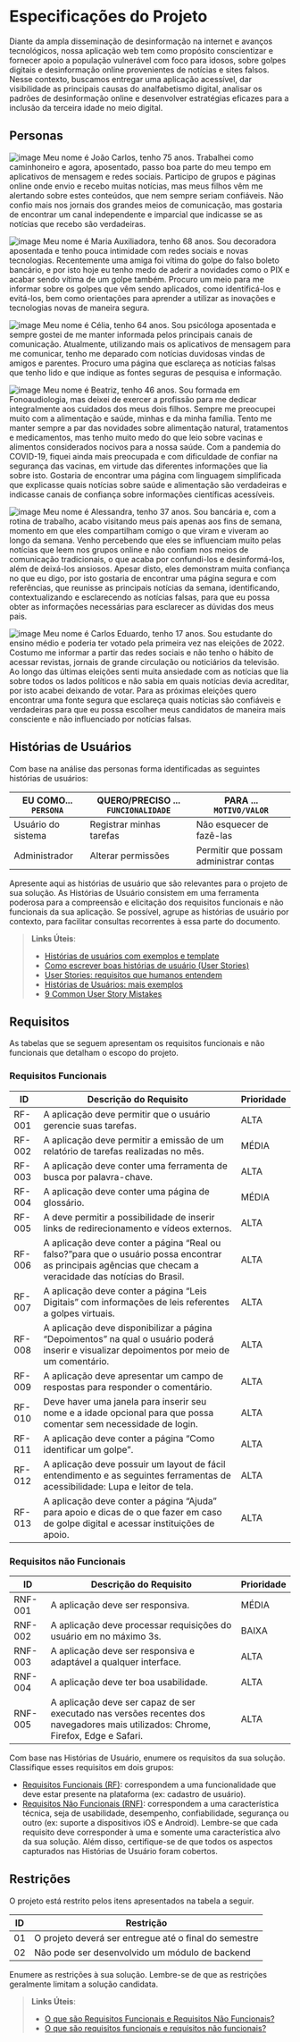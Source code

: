 # Especificações do Projeto 

Diante da ampla disseminação de desinformação na internet e avanços tecnológicos, nossa aplicação web tem como propósito conscientizar e fornecer apoio a população vulnerável com foco para idosos, sobre golpes digitais e desinformação online provenientes de notícias e sites falsos. 
Nesse contexto, buscamos entregar uma aplicação acessível, dar visibilidade as principais causas do analfabetismo digital, analisar os padrões de desinformação online e desenvolver estratégias eficazes para a inclusão da terceira idade no meio digital. 

## Personas

![image](https://github.com/ICEI-PUC-Minas-PMV-SI/pmv-si-2024-1-pe1-t2-desinformacaodigital/assets/160977969/0a14e27f-fdf4-45ed-ae2b-cc84385d97ee)
Meu nome é João Carlos, tenho 75 anos. Trabalhei como caminhoneiro e agora, aposentado, passo boa parte do meu tempo em aplicativos de mensagem e redes sociais. Participo de grupos e páginas online onde envio e recebo muitas notícias, mas meus filhos vêm me alertando sobre estes conteúdos, que nem sempre seriam confiáveis. Não confio mais nos jornais dos grandes meios de comunicação, mas gostaria de encontrar um canal independente e imparcial que indicasse se as notícias que recebo são verdadeiras.

![image](https://github.com/ICEI-PUC-Minas-PMV-SI/pmv-si-2024-1-pe1-t2-desinformacaodigital/assets/160977969/ccdf3377-9962-4e2c-8187-fec8bc34b58d)
Meu nome é Maria Auxiliadora, tenho 68 anos. Sou decoradora aposentada e tenho pouca intimidade com redes sociais e novas tecnologias. Recentemente uma amiga foi vítima do golpe do falso boleto bancário, e por isto hoje eu tenho medo de aderir a novidades como o PIX e acabar sendo vítima de um golpe também. Procuro um meio para me informar sobre os golpes que vêm sendo aplicados, como identificá-los e evitá-los, bem como orientações para aprender a utilizar as inovações e tecnologias novas de maneira segura. 

![image](https://github.com/ICEI-PUC-Minas-PMV-SI/pmv-si-2024-1-pe1-t2-desinformacaodigital/assets/160977969/31dfef97-1a8a-4177-8cd0-8ccd197fe119)
Meu nome é Célia, tenho 64 anos. Sou psicóloga aposentada e sempre gostei de me manter informada pelos principais canais de comunicação. Atualmente, utilizando mais os aplicativos de mensagem para me comunicar, tenho me deparado com notícias duvidosas vindas de amigos e parentes. Procuro uma página que esclareça as notícias falsas que tenho lido e que indique as fontes seguras de pesquisa e informação. 

![image](https://github.com/ICEI-PUC-Minas-PMV-SI/pmv-si-2024-1-pe1-t2-desinformacaodigital/assets/160977969/718d4d80-1b2c-422b-a4e4-9b7ad76feb19)
Meu nome é Beatriz, tenho 46 anos. Sou formada em Fonoaudiologia, mas deixei de exercer a profissão para me dedicar integralmente aos cuidados dos meus dois filhos. Sempre me preocupei muito com a alimentação e saúde, minhas e da minha família. Tento me manter sempre a par das novidades sobre alimentação natural, tratamentos e medicamentos, mas tenho muito medo do que leio sobre vacinas e alimentos considerados nocivos para a nossa saúde. Com a pandemia do COVID-19, fiquei ainda mais preocupada e com dificuldade de confiar na segurança das vacinas, em virtude das diferentes informações que lia sobre isto.  Gostaria de encontrar uma página com linguagem simplificada que explicasse quais notícias sobre saúde e alimentação são verdadeiras e indicasse canais de confiança sobre informações científicas acessíveis. 

![image](https://github.com/ICEI-PUC-Minas-PMV-SI/pmv-si-2024-1-pe1-t2-desinformacaodigital/assets/160977969/194e0c75-c23a-4046-9fa6-05048711ada2)
Meu nome é Alessandra, tenho 37 anos. Sou bancária e, com a rotina de trabalho, acabo visitando meus pais apenas aos fins de semana, momento em que eles compartilham comigo o que viram e viveram ao longo da semana. Venho percebendo que eles se influenciam muito pelas notícias que leem nos grupos online e não confiam nos meios de comunicação tradicionais, o que acaba por confundi-los e desinformá-los, além de deixá-los ansiosos. Apesar disto, eles demonstram muita confiança no que eu digo, por isto gostaria de encontrar uma página segura e com referências, que reunisse as principais notícias da semana, identificando, contextualizando e esclarecendo as notícias falsas, para que eu possa obter as informações necessárias para esclarecer as dúvidas dos meus pais. 

![image](https://github.com/ICEI-PUC-Minas-PMV-SI/pmv-si-2024-1-pe1-t2-desinformacaodigital/assets/160977969/f10e4fa3-9327-4ee7-8cfa-524c1db35fa9)
Meu nome é Carlos Eduardo, tenho 17 anos. Sou estudante do ensino médio e poderia ter votado pela primeira vez nas eleições de 2022. Costumo me informar a partir das redes sociais e não tenho o hábito de acessar revistas, jornais de grande circulação ou noticiários da televisão. Ao longo das últimas eleições senti muita ansiedade com as notícias que lia sobre todos os lados políticos e não sabia em quais notícias devia acreditar, por isto acabei deixando de votar. Para as próximas eleições quero encontrar uma fonte segura que esclareça quais notícias são confiáveis e verdadeiras para que eu possa escolher meus candidatos de maneira mais consciente e não influenciado por notícias falsas. 

## Histórias de Usuários

Com base na análise das personas forma identificadas as seguintes histórias de usuários:

|EU COMO... `PERSONA`| QUERO/PRECISO ... `FUNCIONALIDADE` |PARA ... `MOTIVO/VALOR`                 |
|--------------------|------------------------------------|----------------------------------------|
|Usuário do sistema  | Registrar minhas tarefas           | Não esquecer de fazê-las               |
|Administrador       | Alterar permissões                 | Permitir que possam administrar contas |

Apresente aqui as histórias de usuário que são relevantes para o projeto de sua solução. As Histórias de Usuário consistem em uma ferramenta poderosa para a compreensão e elicitação dos requisitos funcionais e não funcionais da sua aplicação. Se possível, agrupe as histórias de usuário por contexto, para facilitar consultas recorrentes à essa parte do documento.

> **Links Úteis**:
> - [Histórias de usuários com exemplos e template](https://www.atlassian.com/br/agile/project-management/user-stories)
> - [Como escrever boas histórias de usuário (User Stories)](https://medium.com/vertice/como-escrever-boas-users-stories-hist%C3%B3rias-de-usu%C3%A1rios-b29c75043fac)
> - [User Stories: requisitos que humanos entendem](https://www.luiztools.com.br/post/user-stories-descricao-de-requisitos-que-humanos-entendem/)
> - [Histórias de Usuários: mais exemplos](https://www.reqview.com/doc/user-stories-example.html)
> - [9 Common User Story Mistakes](https://airfocus.com/blog/user-story-mistakes/)

## Requisitos

As tabelas que se seguem apresentam os requisitos funcionais e não funcionais que detalham o escopo do projeto.

### Requisitos Funcionais

|ID    | Descrição do Requisito  | Prioridade | 
|------|-----------------------------------------|----| 
|RF-001 | A aplicação deve permitir que o usuário gerencie suas tarefas. | ALTA |  
|RF-002 | A aplicação deve permitir a emissão de um relatório de tarefas realizadas no mês.   | MÉDIA | 
|RF-003 | A aplicação deve conter uma ferramenta de busca por palavra-chave. | ALTA |
|RF-004 | A aplicação deve conter uma página de glossário. | MÉDIA | 
|RF-005 | A deve permitir a possibilidade de inserir links de redirecionamento e vídeos externos. | ALTA |
|RF-006 | A aplicação deve conter a página “Real ou falso?”para que o usuário possa encontrar as principais agências que checam a veracidade das notícias do Brasil. | ALTA |
|RF-007 | A aplicação deve conter a página “Leis Digitais” com informações de leis referentes a golpes virtuais. | ALTA | 
|RF-008 | A aplicação deve disponibilizar a página “Depoimentos” na qual o usuário poderá inserir e visualizar depoimentos por meio de um comentário. | ALTA | 
|RF-009 | A aplicação deve apresentar um campo de respostas para responder o comentário.  | ALTA | 
|RF-010 | Deve haver uma janela para inserir seu nome e a idade opcional para que possa comentar sem necessidade de login. | ALTA |
|RF-011 | A aplicação deve conter a página “Como identificar um golpe”.  | ALTA | 
|RF-012 | A aplicação deve possuir um layout de fácil entendimento e as seguintes ferramentas de acessibilidade: Lupa e leitor de tela. | ALTA | 
|RF-013 | A aplicação deve conter a página “Ajuda” para apoio e dicas de o que fazer em caso de golpe digital e acessar instituições de apoio. | ALTA |


### Requisitos não Funcionais

|ID     | Descrição do Requisito  |Prioridade |
|-------|-------------------------|----|
|RNF-001| A aplicação deve ser responsiva. | MÉDIA | 
|RNF-002| A aplicação deve processar requisições do usuário em no máximo 3s. |  BAIXA | 
|RNF-003| A aplicação deve ser responsiva e adaptável a qualquer interface. | ALTA |
|RNF-004| A aplicação deve ter boa usabilidade. | ALTA |
|RNF-005| A aplicação deve ser capaz de ser executado nas versões recentes dos navegadores mais utilizados: Chrome, Firefox, Edge e Safari. | ALTA |


Com base nas Histórias de Usuário, enumere os requisitos da sua solução. Classifique esses requisitos em dois grupos:
- [Requisitos Funcionais
 (RF)](https://pt.wikipedia.org/wiki/Requisito_funcional):
 correspondem a uma funcionalidade que deve estar presente na
  plataforma (ex: cadastro de usuário).
- [Requisitos Não Funcionais
  (RNF)](https://pt.wikipedia.org/wiki/Requisito_n%C3%A3o_funcional):
  correspondem a uma característica técnica, seja de usabilidade,
  desempenho, confiabilidade, segurança ou outro (ex: suporte a
  dispositivos iOS e Android).
Lembre-se que cada requisito deve corresponder à uma e somente uma
característica alvo da sua solução. Além disso, certifique-se de que
todos os aspectos capturados nas Histórias de Usuário foram cobertos.

## Restrições

O projeto está restrito pelos itens apresentados na tabela a seguir.

|ID| Restrição                                             |
|--|-------------------------------------------------------|
|01| O projeto deverá ser entregue até o final do semestre |
|02| Não pode ser desenvolvido um módulo de backend        |


Enumere as restrições à sua solução. Lembre-se de que as restrições geralmente limitam a solução candidata.

> **Links Úteis**:
> - [O que são Requisitos Funcionais e Requisitos Não Funcionais?](https://codificar.com.br/requisitos-funcionais-nao-funcionais/)
> - [O que são requisitos funcionais e requisitos não funcionais?](https://analisederequisitos.com.br/requisitos-funcionais-e-requisitos-nao-funcionais-o-que-sao/)
